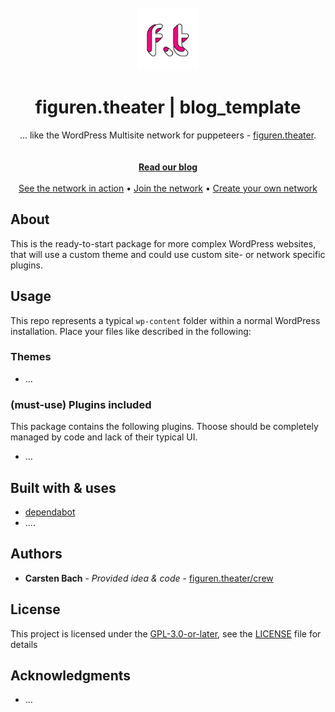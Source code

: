 <!-- PROJECT LOGO -->
<br />
<div align="center">
  <a href="https://github.com/figuren-theater/BLOG_template">
    <img src="https://raw.githubusercontent.com/figuren-theater/logos/main/favicon.png" alt="figuren.theater Logo" width="100" height="100">
  </a>

  <h1 align="center">figuren.theater | blog_template</h1>

  <p align="center">
    ... like the WordPress Multisite network for puppeteers - <a href="https://figuren.theater">figuren.theater</a>.
    <br /><br /><br />
    <a href="https://meta.figuren.theater/blog"><strong>Read our blog</strong></a>
    <br />
    <br />
    <a href="https://figuren.theater">See the network in action</a>
    •
    <a href="https://mein.figuren.theater">Join the network</a>
    •
    <a href="https://websites.fuer.figuren.theater">Create your own network</a>
  </p>
</div>

## About 


This is the ready-to-start package for more complex WordPress websites, that will use a custom theme and could use custom site- or network specific plugins.


## Usage

This repo represents a typical `wp-content` folder within a normal WordPress installation. Place your files like described in the following:

### Themes

* ...

### (must-use) Plugins included

This package contains the following plugins. 
Thoose should be completely managed by code and lack of their typical UI.

* ...




## Built with & uses

  - [dependabot](/.github/dependabot.yml)
  - ....


## Authors

  - **Carsten Bach** - *Provided idea & code* - [figuren.theater/crew](https://figuren.theater/crew/)


## License

This project is licensed under the [GPL-3.0-or-later](LICENSE.md), see the [LICENSE](LICENSE) file for
details

## Acknowledgments

  - ...
